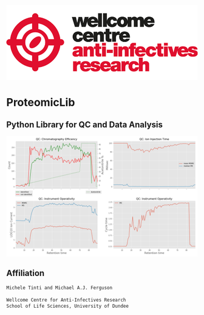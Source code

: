 ![title](https://github.com/mtinti/ProLib/blob/master/static/wcar.png)
# ProteomicLib

## Python Library for QC and Data Analysis

![title](https://github.com/mtinti/ProLib/blob/master/static/example.png)

## Affiliation
    Michele Tinti and Michael A.J. Ferguson

    Wellcome Centre for Anti-Infectives Research
    School of Life Sciences, University of Dundee


